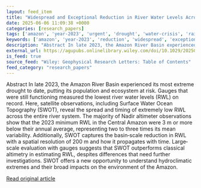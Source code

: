 ```yaml
---
layout: feed_item
title: "Widespread and Exceptional Reduction in River Water Levels Across the Amazon Basin During the 2023 Extreme Drought Revealed by Satellite Altimetry and SWOT"
date: 2025-06-06 11:09:38 +0000
categories: [research_papers]
tags: ['amazon', 'year-2023', 'urgent', 'drought', 'water-crisis', 'rainforest']
keywords: ['amazon', 'year-2023', 'reduction', 'widespread', 'exceptional', 'urgent', 'drought', 'water-crisis']
description: "Abstract In late 2023, the Amazon River Basin experienced its most extreme drought to date, putting its population and ecosystem at risk"
external_url: https://agupubs.onlinelibrary.wiley.com/doi/10.1029/2025GL116180?af=R
is_feed: true
source_feed: "Wiley: Geophysical Research Letters: Table of Contents"
feed_category: "research_papers"
---
```


Abstract In late 2023, the Amazon River Basin experienced its most extreme drought to date, putting its population and ecosystem at risk. Gauges that were still functioning measured the lowest river water levels (RWL) on record. Here, satellite observations, including Surface Water Ocean Topography (SWOT), reveal the spread and timing of extremely low RWL across the entire river system. The majority of Nadir altimeter observations show that the 2023 minimum RWL in the Central Amazon were 3 m or more below their annual average, representing two to three times its mean variability. Additionally, SWOT captures the basin‐scale reduction in RWL with a spatial resolution of 200 m and how it propagates with time. Large‐scale evaluation with gauges suggests that SWOT outperforms classical altimetry in estimating RWL, despites differences that need further investigations. SWOT offers a new opportunity to understand hydroclimatic extremes and their broad impacts on the environment of the Amazon.

[Read original article](https://agupubs.onlinelibrary.wiley.com/doi/10.1029/2025GL116180?af=R)
